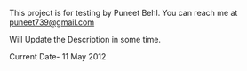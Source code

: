 This project is for testing by Puneet Behl.
You can reach me at puneet739@gmail.com

Will Update the Description in some time.

Current Date- 11 May 2012